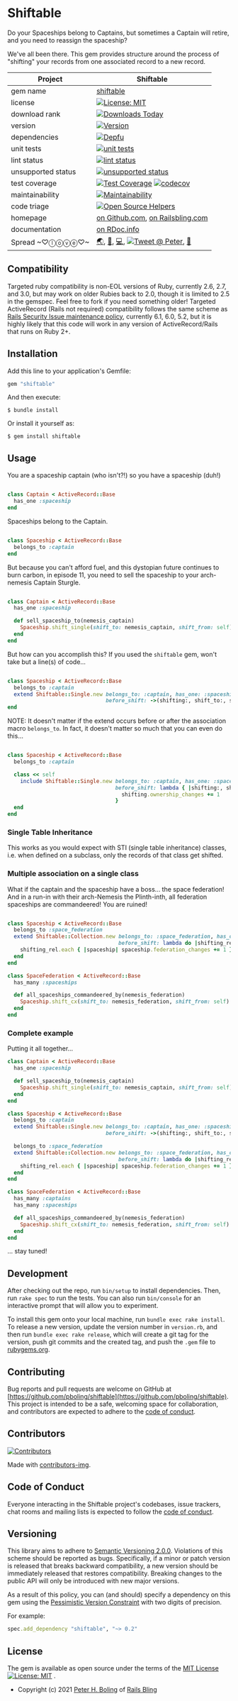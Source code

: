 # Shiftable

Do your Spaceships belong to Captains, but sometimes a Captain will retire, and you need to reassign the spaceship?

We've all been there. This gem provides structure around the process of "shifting" your records from one associated
record to a new record.

| Project                 |  Shiftable |
|------------------------ | ----------------------- |
| gem name                |  [shiftable](https://rubygems.org/gems/shiftable) |
| license                 |  [![License: MIT](https://img.shields.io/badge/License-MIT-green.svg)](https://opensource.org/licenses/MIT) |
| download rank           |  [![Downloads Today](https://img.shields.io/gem/rd/shiftable.svg)](https://github.com/pboling/shiftable) |
| version                 |  [![Version](https://img.shields.io/gem/v/shiftable.svg)](https://rubygems.org/gems/shiftable) |
| dependencies            |  [![Depfu](https://badges.depfu.com/badges/0412727b7e3b740b950a683eebc708e2/count.svg)](https://depfu.com/github/pboling/shiftable?project_id=32594) |
| unit tests              |  [![unit tests](https://github.com/pboling/shiftable/actions/workflows/test.yml/badge.svg)](https://github.com/pboling/shiftable/actions) |
| lint status             |  [![lint status](https://github.com/pboling/shiftable/actions/workflows/style.yml/badge.svg)](https://github.com/pboling/shiftable/actions) |
| unsupported status      |  [![unsupported status](https://github.com/pboling/shiftable/actions/workflows/unsupported.yml/badge.svg)](https://github.com/pboling/shiftable/actions) |
| test coverage           |  [![Test Coverage](https://api.codeclimate.com/v1/badges/a53aa8b7c413b950d519/test_coverage)](https://codeclimate.com/github/pboling/shiftable/test_coverage) [![codecov](https://codecov.io/gh/pboling/shiftable/branch/main/graph/badge.svg?token=J1542PYN2Z)](https://codecov.io/gh/pboling/shiftable) |
| maintainability         |  [![Maintainability](https://api.codeclimate.com/v1/badges/a53aa8b7c413b950d519/maintainability)](https://codeclimate.com/github/pboling/shiftable/maintainability) |
| code triage             |  [![Open Source Helpers](https://www.codetriage.com/pboling/shiftable/badges/users.svg)](https://www.codetriage.com/pboling/shiftable) |
| homepage                |  [on Github.com][homepage], [on Railsbling.com][blogpage] |
| documentation           |  [on RDoc.info][documentation] |
| Spread ~♡ⓛⓞⓥⓔ♡~      |  [🌏][aboutme], [👼][angelme], [💻][coderme], [![Tweet @ Peter][followme-img]][tweetme], [🌹][politicme] |

## Compatibility

Targeted ruby compatibility is non-EOL versions of Ruby, currently 2.6, 2.7, and 3.0, but may work on older Rubies back
to 2.0, though it is limited to 2.5 in the gemspec. Feel free to fork if you need something older! Targeted ActiveRecord
(Rails not required) compatibility follows the same scheme
as [Rails Security Issue maintenance policy](https://guides.rubyonrails.org/maintenance_policy.html#security-issues),
currently 6.1, 6.0, 5.2, but it is highly likely that this code will work in any version of ActiveRecord/Rails that runs
on Ruby 2+.

## Installation

Add this line to your application's Gemfile:

```ruby
gem "shiftable"
```

And then execute:

    $ bundle install

Or install it yourself as:

    $ gem install shiftable

## Usage

You are a spaceship captain (who isn't?!) so you have a spaceship (duh!)

```ruby

class Captain < ActiveRecord::Base
  has_one :spaceship
end
```

Spaceships belong to the Captain.

```ruby

class Spaceship < ActiveRecord::Base
  belongs_to :captain
end
```

But because you can't afford fuel, and this dystopian future continues to burn carbon, in episode 11, you need to sell
the spaceship to your arch-nemesis Captain Sturgle.

```ruby

class Captain < ActiveRecord::Base
  has_one :spaceship

  def sell_spaceship_to(nemesis_captain)
    Spaceship.shift_single(shift_to: nemesis_captain, shift_from: self)
  end
end
```

But how can you accomplish this? If you used the `shiftable` gem, won't take but a line(s) of code...

```ruby

class Spaceship < ActiveRecord::Base
  belongs_to :captain
  extend Shiftable::Single.new belongs_to: :captain, has_one: :spaceship, precheck: true,
                               before_shift: ->(shifting:, shift_to:, shift_from:) { shifting.ownership_changes += 1 }
end
```

NOTE: It doesn't matter if the extend occurs before or after the association macro `belongs_to`.  In fact, it doesn't matter so much that you can even do this...

```ruby

class Spaceship < ActiveRecord::Base
  belongs_to :captain

  class << self
    include Shiftable::Single.new belongs_to: :captain, has_one: :spaceship, precheck: true,
                                  before_shift: lambda { |shifting:, shift_to:, shift_from:|
                                    shifting.ownership_changes += 1
                                  }
  end
end
```

### Single Table Inheritance

This works as you would expect with STI (single table inheritance) classes, i.e. when defined on a subclass, only the records of that class get shifted.

### Multiple association on a single class

What if the captain and the spaceship have a boss... the space
federation!  And in a run-in with their arch-Nemesis the Plinth-inth,
all federation spaceships are commandeered!  You are ruined!

```ruby

class Spaceship < ActiveRecord::Base
  belongs_to :space_federation
  extend Shiftable::Collection.new belongs_to: :space_federation, has_one: :spaceship,
                                   before_shift: lambda do |shifting_rel:, shift_to:, shift_from:|
    shifting_rel.each { |spaceship| spaceship.federation_changes += 1 }
  end
end

class SpaceFederation < ActiveRecord::Base
  has_many :spaceships

  def all_spaceships_commandeered_by(nemesis_federation)
    Spaceship.shift_cx(shift_to: nemesis_federation, shift_from: self)
  end
end
```

### Complete example

Putting it all together...

```ruby
class Captain < ActiveRecord::Base
  has_one :spaceship

  def sell_spaceship_to(nemesis_captain)
    Spaceship.shift_single(shift_to: nemesis_captain, shift_from: self)
  end
end

class Spaceship < ActiveRecord::Base
  belongs_to :captain
  extend Shiftable::Single.new belongs_to: :captain, has_one: :spaceship, precheck: true,
                               before_shift: ->(shifting:, shift_to:, shift_from:) { shifting.ownership_changes += 1 }

  belongs_to :space_federation
  extend Shiftable::Collection.new belongs_to: :space_federation, has_one: :spaceship,
                                   before_shift: lambda do |shifting_rel:, shift_to:, shift_from:|
    shifting_rel.each { |spaceship| spaceship.federation_changes += 1 }
  end
end

class SpaceFederation < ActiveRecord::Base
  has_many :captains
  has_many :spaceships

  def all_spaceships_commandeered_by(nemesis_federation)
    Spaceship.shift_cx(shift_to: nemesis_federation, shift_from: self)
  end
end
```

... stay tuned!

## Development

After checking out the repo, run `bin/setup` to install dependencies. Then, run `rake spec` to run the tests. You can
also run `bin/console` for an interactive prompt that will allow you to experiment.

To install this gem onto your local machine, run `bundle exec rake install`. To release a new version, update the
version number in `version.rb`, and then run `bundle exec rake release`, which will create a git tag for the version,
push git commits and the created tag, and push the `.gem` file to [rubygems.org](https://rubygems.org).

## Contributing

Bug reports and pull requests are welcome on GitHub
at [https://github.com/pboling/shiftable](https://github.com/pboling/shiftable). This project is intended to be a safe,
welcoming space for collaboration, and contributors are expected to adhere to
the [code of conduct](https://github.com/pboling/shiftable/blob/master/CODE_OF_CONDUCT.md).

## Contributors

[![Contributors](https://contrib.rocks/image?repo=pboling/shiftable)]("https://github.com/pboling/shiftable/graphs/contributors")

Made with [contributors-img](https://contrib.rocks).

## Code of Conduct

Everyone interacting in the Shiftable project's codebases, issue trackers, chat rooms and mailing lists is expected to
follow the [code of conduct](https://github.com/pboling/shiftable/blob/master/CODE_OF_CONDUCT.md).

## Versioning

This library aims to adhere to [Semantic Versioning 2.0.0][semver]. Violations of this scheme should be reported as
bugs. Specifically, if a minor or patch version is released that breaks backward compatibility, a new version should be
immediately released that restores compatibility. Breaking changes to the public API will only be introduced with new
major versions.

As a result of this policy, you can (and should) specify a dependency on this gem using
the [Pessimistic Version Constraint][pvc] with two digits of precision.

For example:

```ruby
spec.add_dependency "shiftable", "~> 0.2"
```

## License

The gem is available as open source under the terms of
the [MIT License](https://opensource.org/licenses/MIT) [![License: MIT](https://img.shields.io/badge/License-MIT-green.svg)](https://opensource.org/licenses/MIT)
.

* Copyright (c) 2021 [Peter H. Boling][peterboling] of [Rails Bling][railsbling]

[license]: LICENSE

[semver]: http://semver.org/

[pvc]: http://guides.rubygems.org/patterns/#pessimistic-version-constraint

[railsbling]: http://www.railsbling.com

[peterboling]: http://www.peterboling.com

[aboutme]: https://about.me/peter.boling

[angelme]: https://angel.co/peter-boling

[coderme]:http://coderwall.com/pboling

[followme-img]: https://img.shields.io/twitter/follow/galtzo.svg?style=social&label=Follow

[tweetme]: http://twitter.com/galtzo

[politicme]: https://nationalprogressiveparty.org

[documentation]: http://rdoc.info/github/pboling/shiftable/frames

[homepage]: https://github.com/pboling/shiftable/

[blogpage]: http://www.railsbling.com/tags/shiftable/
